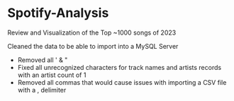 # Spotify-Analysis
Review and Visualization of the Top ~1000 songs of 2023



Cleaned the data to be able to import into a MySQL Server
- Removed all ' & "
- Fixed all unrecognized characters for track names and artists records with an artist count of 1
- Removed all commas that would cause issues with importing a CSV file with a , delimiter
